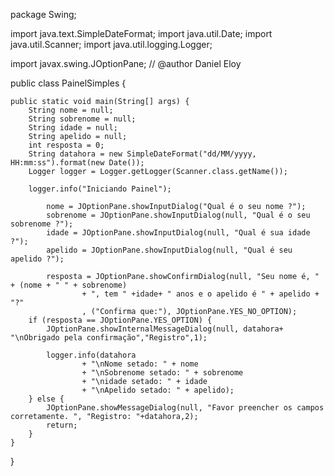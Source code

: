 package Swing;

import java.text.SimpleDateFormat;
import java.util.Date;
import java.util.Scanner;
import java.util.logging.Logger;

import javax.swing.JOptionPane;
// @author Daniel Eloy

public class PainelSimples {

	public static void main(String[] args) {
		String nome = null;
		String sobrenome = null;
		String idade = null;
		String apelido = null;
		int resposta = 0;
		String datahora = new SimpleDateFormat("dd/MM/yyyy, HH:mm:ss").format(new Date());
		Logger logger = Logger.getLogger(Scanner.class.getName());

		logger.info("Iniciando Painel");
		
			nome = JOptionPane.showInputDialog("Qual é o seu nome ?");
			sobrenome = JOptionPane.showInputDialog(null, "Qual é o seu sobrenome ?");
			idade = JOptionPane.showInputDialog(null, "Qual é sua idade ?");
			apelido = JOptionPane.showInputDialog(null, "Qual é seu apelido ?");
			
			resposta = JOptionPane.showConfirmDialog(null, "Seu nome é, " + (nome + " " + sobrenome) 
					+ ", tem " +idade+ " anos e o apelido é " + apelido + "?"
					, ("Confirma que:"), JOptionPane.YES_NO_OPTION);	
		if (resposta == JOptionPane.YES_OPTION) {
			JOptionPane.showInternalMessageDialog(null, datahora+ "\nObrigado pela confirmação","Registro",1);
			
			logger.info(datahora 
					+ "\nNome setado: " + nome 
					+ "\nSobrenome setado: " + sobrenome 
					+ "\nidade setado: " + idade 
					+ "\nApelido setado: " + apelido);	
		} else {
			JOptionPane.showMessageDialog(null, "Favor preencher os campos corretamente. ", "Registro: "+datahora,2);
			return;
		}
	}
}

